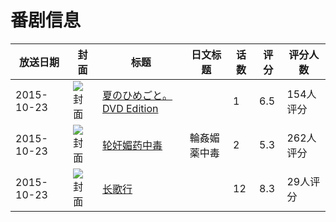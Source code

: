 # 番剧信息

|放送日期|封面|标题|日文标题|话数|评分|评分人数|
|---|---|---|---|---|---|---|
|2015-10-23|![封面](https://bangumi.tv/img/no_icon_subject.png)|[夏のひめごと。 DVD Edition](https://bangumi.tv/subject/143339)||1|6.5|154人评分|
|2015-10-23|![封面](https://bangumi.tv/img/no_icon_subject.png)|[轮奸媚药中毒](https://bangumi.tv/subject/150554)|輪姦媚薬中毒|2|5.3|262人评分|
|2015-10-23|![封面](https://lain.bgm.tv/pic/cover/c/a7/b2/156152_7Ae2P.jpg)|[长歌行](https://bangumi.tv/subject/156152)||12|8.3|29人评分|
